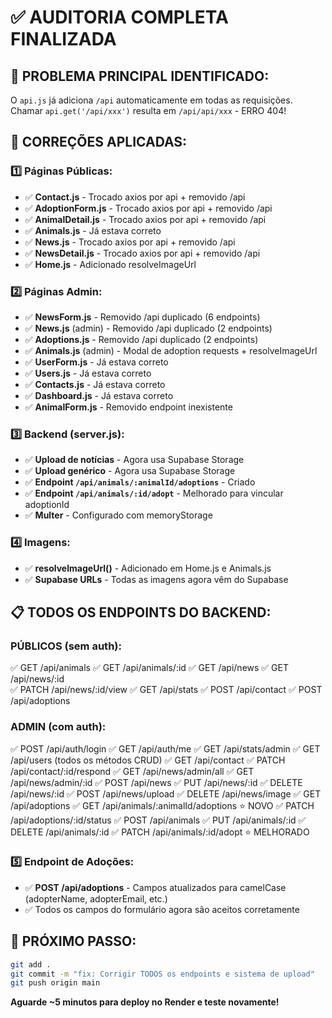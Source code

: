 # ✅ AUDITORIA COMPLETA FINALIZADA

## 🎯 PROBLEMA PRINCIPAL IDENTIFICADO:
O `api.js` já adiciona `/api` automaticamente em todas as requisições.
Chamar `api.get('/api/xxx')` resulta em `/api/api/xxx` - ERRO 404!

## 🔧 CORREÇÕES APLICADAS:

### 1️⃣ Páginas Públicas:
- ✅ **Contact.js** - Trocado axios por api + removido /api
- ✅ **AdoptionForm.js** - Trocado axios por api + removido /api  
- ✅ **AnimalDetail.js** - Trocado axios por api + removido /api
- ✅ **Animals.js** - Já estava correto
- ✅ **News.js** - Trocado axios por api + removido /api
- ✅ **NewsDetail.js** - Trocado axios por api + removido /api
- ✅ **Home.js** - Adicionado resolveImageUrl

### 2️⃣ Páginas Admin:
- ✅ **NewsForm.js** - Removido /api duplicado (6 endpoints)
- ✅ **News.js** (admin) - Removido /api duplicado (2 endpoints)
- ✅ **Adoptions.js** - Removido /api duplicado (2 endpoints)
- ✅ **Animals.js** (admin) - Modal de adoption requests + resolveImageUrl
- ✅ **UserForm.js** - Já estava correto
- ✅ **Users.js** - Já estava correto
- ✅ **Contacts.js** - Já estava correto
- ✅ **Dashboard.js** - Já estava correto
- ✅ **AnimalForm.js** - Removido endpoint inexistente

### 3️⃣ Backend (server.js):
- ✅ **Upload de notícias** - Agora usa Supabase Storage
- ✅ **Upload genérico** - Agora usa Supabase Storage
- ✅ **Endpoint `/api/animals/:animalId/adoptions`** - Criado
- ✅ **Endpoint `/api/animals/:id/adopt`** - Melhorado para vincular adoptionId
- ✅ **Multer** - Configurado com memoryStorage

### 4️⃣ Imagens:
- ✅ **resolveImageUrl()** - Adicionado em Home.js e Animals.js
- ✅ **Supabase URLs** - Todas as imagens agora vêm do Supabase

## 📋 TODOS OS ENDPOINTS DO BACKEND:

### PÚBLICOS (sem auth):
✅ GET /api/animals
✅ GET /api/animals/:id
✅ GET /api/news
✅ GET /api/news/:id  
✅ PATCH /api/news/:id/view
✅ GET /api/stats
✅ POST /api/contact
✅ POST /api/adoptions

### ADMIN (com auth):
✅ POST /api/auth/login
✅ GET /api/auth/me
✅ GET /api/stats/admin
✅ GET /api/users (todos os métodos CRUD)
✅ GET /api/contact
✅ PATCH /api/contact/:id/respond
✅ GET /api/news/admin/all
✅ GET /api/news/admin/:id
✅ POST /api/news
✅ PUT /api/news/:id
✅ DELETE /api/news/:id
✅ POST /api/news/upload
✅ DELETE /api/news/image
✅ GET /api/adoptions
✅ GET /api/animals/:animalId/adoptions ⭐ NOVO
✅ PATCH /api/adoptions/:id/status
✅ POST /api/animals
✅ PUT /api/animals/:id
✅ DELETE /api/animals/:id
✅ PATCH /api/animals/:id/adopt ⭐ MELHORADO

### 5️⃣ Endpoint de Adoções:
- ✅ **POST /api/adoptions** - Campos atualizados para camelCase (adopterName, adopterEmail, etc.)
- ✅ Todos os campos do formulário agora são aceitos corretamente

## 🚀 PRÓXIMO PASSO:
```bash
git add .
git commit -m "fix: Corrigir TODOS os endpoints e sistema de upload"
git push origin main
```

**Aguarde ~5 minutos para deploy no Render e teste novamente!**
